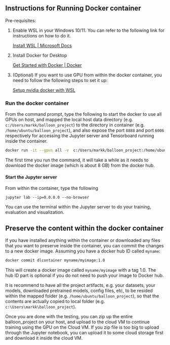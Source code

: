 ## Instructions for Running Docker container 



Pre-requisites: 

1. Enable WSL in your Windows 10/11.  You can refer to the following link for instructions on how to do it. 

   [Install WSL | Microsoft Docs](https://docs.microsoft.com/en-us/windows/wsl/install)

2. Install Docker for Desktop 

   [Get Started with Docker | Docker](https://www.docker.com/get-started)

3. (Optional) If you want to use GPU from within the docker container, you need to follow the following steps to set it up: 

   [Setup nvidia docker with WSL](https://github.com/nyp-sit/it3103/blob/main/nvidia-docker-wsl2.md)

   

### Run the docker container

From the command prompt, type the following to start the docker to use all GPUs on host, and mapped the local host data directory (e.g. `c:/Users/markk/balloon_project`) to the directory in container (e.g. `/home/ubuntu/balloon_project`), and also expose the port `8888` and port `6006` respectively for accessing the Jupyter server and Tensorboard running inside the container.

```bash
docker run -it --gpus all -v  c:/Users/markk/balloon_project:/home/ubuntu/balloon_project -p 8888:8888 -p 6006:6000 --name dlcontainer --hostname it3103 ainyp/dlimage:1.0
```

The first time you run the command, it will take a while as it needs to download the docker image (which is about 8 GB) from the docker hub. 



#### Start the Jupyter server

From within the container, type the following

```
jupyter lab --ip=0.0.0.0 --no-browser 
```



You can use the terminal within the Jupyter server to do your training, evaluation and visualization. 



## Preserve the content within the docker container 

If you have installed anything within the container or downloaded any files that you want to preserve inside the container, you can commit the changes to a new docker image. Assuming you have a docker hub ID called  `myname`:

```bash
docker commit dlcontainer myname/myimage:1.0
```

This will create a docker image called `myname/myimage` with a tag 1.0.  The hub ID part is optional if you do not need to push your image to Docker hub. 


It is recommend to have all the project artifacts, e.g. your datasets, your models, downloaded pretrained models, config files, etc, to be resided within the mapped folder (e.g. `/home/ubuntu/balloon_project`), so that the contents are actually copied to local folder (e.g. `c:\Users\markk\balloon_project`).  

Once you are done with the testing, you can zip up the entire balloon_project on your host, and upload to the cloud VM to continue training using the GPU on the Cloud VM.  If you zip file is too big to upload through the Jupyter notebook, you can upload it to some cloud storage first and download it inside the cloud VM. 

